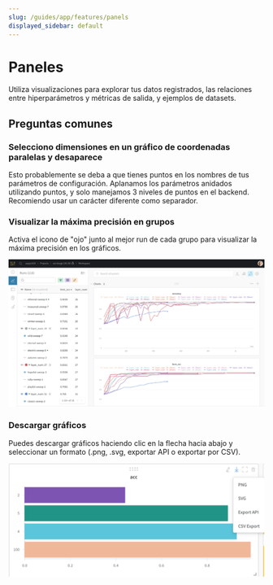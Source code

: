 ```yaml
---
slug: /guides/app/features/panels
displayed_sidebar: default
---
```


# Paneles

Utiliza visualizaciones para explorar tus datos registrados, las relaciones entre hiperparámetros y métricas de salida, y ejemplos de datasets.

## Preguntas comunes

### Selecciono dimensiones en un gráfico de coordenadas paralelas y desaparece

Esto probablemente se deba a que tienes puntos en los nombres de tus parámetros de configuración. Aplanamos los parámetros anidados utilizando puntos, y solo manejamos 3 niveles de puntos en el backend. Recomiendo usar un carácter diferente como separador.

### Visualizar la máxima precisión en grupos

Activa el icono de "ojo" junto al mejor run de cada grupo para visualizar la máxima precisión en los gráficos.

![](/images/app_ui/visualize_max_accuracy.png)

### Descargar gráficos

Puedes descargar gráficos haciendo clic en la flecha hacia abajo y seleccionar un formato (.png, .svg, exportar API o exportar por CSV).

![](/images/app_ui/download_charts.png)